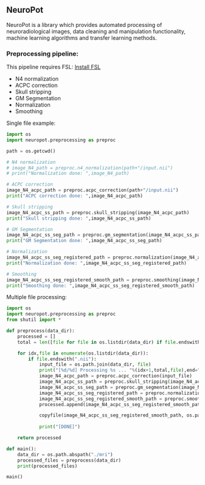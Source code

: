 ## NeuroPot

NeuroPot is a library which provides automated processing of neuroradiological images, data cleaning and manipulation functionality, machine learning algorithms and transfer learning methods.

### Preprocessing pipeline:

This pipeline requires FSL: [Install FSL](https://fsl.fmrib.ox.ac.uk/fsl/fslwiki/FslInstallation#Installing_FSL)

- N4 normalization
- ACPC correction
- Skull stripping
- GM Segmentation
- Normalization
- Smoothing

Single file example:

```python
import os
import neuropot.preprocessing as preproc

path = os.getcwd()

# N4 normalization
# image_N4_path = preproc.n4_normalization(path+"/input.nii")
# print("Normalization done: ",image_N4_path)

# ACPC correction
image_N4_acpc_path = preproc.acpc_correction(path+"/input.nii")
print("ACPC correction done: ",image_N4_acpc_path)

# Skull stripping
image_N4_acpc_ss_path = preproc.skull_stripping(image_N4_acpc_path)
print("Skull stripping done: ",image_N4_acpc_ss_path)

# GM Segmentation
image_N4_acpc_ss_seg_path = preproc.gm_segmentation(image_N4_acpc_ss_path)
print("GM Segmentation done: ",image_N4_acpc_ss_seg_path)

# Normalization
image_N4_acpc_ss_seg_registered_path = preproc.normalization(image_N4_acpc_ss_seg_path)
print("Normalization done: ",image_N4_acpc_ss_seg_registered_path)

# Smoothing
image_N4_acpc_ss_seg_registered_smooth_path = preproc.smoothing(image_N4_acpc_ss_seg_registered_path)
print("Smoothing done: ",image_N4_acpc_ss_seg_registered_smooth_path)
```


Multiple file processing:

```python
import os
import neuropot.preprocessing as preproc
from shutil import *

def preprocess(data_dir):
	processed = []
	total = len([file for file in os.listdir(data_dir) if file.endswith(".nii")])

	for idx,file in enumerate(os.listdir(data_dir)):
		if file.endswith(".nii"):
			input_file = os.path.join(data_dir, file)
			print("[%d/%d] Processing %s ... "%(idx+1,total,file),end="", flush=True),
			image_N4_acpc_path = preproc.acpc_correction(input_file)
			image_N4_acpc_ss_path = preproc.skull_stripping(image_N4_acpc_path)
			image_N4_acpc_ss_seg_path = preproc.gm_segmentation(image_N4_acpc_ss_path)
			image_N4_acpc_ss_seg_registered_path = preproc.normalization(image_N4_acpc_ss_seg_path)
			image_N4_acpc_ss_seg_registered_smooth_path = preproc.smoothing(image_N4_acpc_ss_seg_registered_path)
			processed.append(image_N4_acpc_ss_seg_registered_smooth_path)

			copyfile(image_N4_acpc_ss_seg_registered_smooth_path, os.path.join(data_dir,'processed_'+file+'.gz'))
			
			print("[DONE]")

	return processed

def main():
	data_dir = os.path.abspath("./mri")
	processed_files = preprocess(data_dir)
	print(processed_files)

main()
```